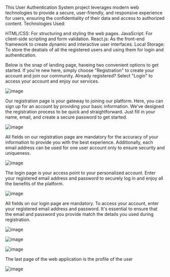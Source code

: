 This User Authentication System project leverages modern web technologies to provide a secure, user-friendly, and responsive experience for users, ensuring the confidentiality of their data and access to authorized content.
Technologies Used:

HTML/CSS: For structuring and styling the web pages.
JavaScript: For client-side scripting and form validation.
React.js: As the front-end framework to create dynamic and interactive user interfaces.
Local Storage: To store the deatials of all the registered users and using them for login and authentication.

Below is the snap of landing page, haveing two convenient options to get started. If you're new here, simply choose "Registration" to create your account and join our community. Already registered? Select "Login" to access your account and enjoy our services. 

![image](https://github.com/DeepikaChauhan2403/Registration-login/assets/124796084/d0898088-595e-4a94-b9ad-e09f458410ba)


Our registration page is your gateway to joining our platform. Here, you can sign up for an account by providing your basic information. We've designed the registration process to be quick and straightforward. Just fill in your name, email, and create a secure password to get started.

![image](https://github.com/DeepikaChauhan2403/Registration-login/assets/124796084/6d05acfc-adc5-4282-9124-272dce65b0ce)

All fields on our registration page are mandatory for the accuracy of your information to provide you with the best experience. Additionally, each email address can be used for one user account only to ensure security and uniqueness.

![image](https://github.com/DeepikaChauhan2403/Registration-login/assets/124796084/8097622e-8538-47a7-bbbc-cefcd2e12253)


The login page is your access point to your personalized account. Enter your registered email address and password to securely log in and enjoy all the benefits of the platform.

![image](https://github.com/DeepikaChauhan2403/Registration-login/assets/124796084/e23a1bfd-a8b1-4f53-82c5-80d43ee5548c)

All fields on our login page are mandatory. To access your account, enter your registered email address and password. It's essential to ensure that the email and password you provide match the details you used during registration.

![image](https://github.com/DeepikaChauhan2403/Registration-login/assets/124796084/ed193039-0996-45ea-9304-30c2149fc9de)

![image](https://github.com/DeepikaChauhan2403/Registration-login/assets/124796084/fab43b3f-3ebf-48c8-a2bc-e4b586fd8314)

![image](https://github.com/DeepikaChauhan2403/Registration-login/assets/124796084/4f7241d0-e304-4708-a11b-d224381ed79c)

The last page of the web application is the profile of the user

![image](https://github.com/DeepikaChauhan2403/Registration-login/assets/124796084/c24e7f5f-0c23-4421-baca-ed3beeabeb85)







